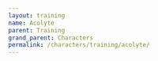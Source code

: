 ```yaml
---
layout: training
name: Acolyte
parent: Training
grand_parent: Characters
permalink: /characters/training/acolyte/
---
```


